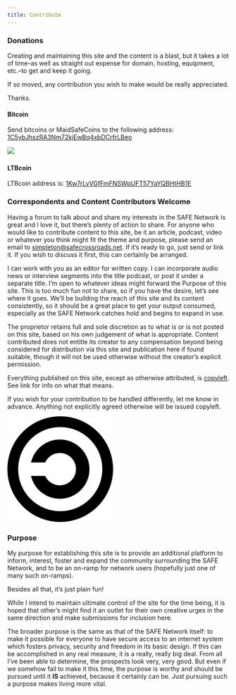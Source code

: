 ```yaml
---
title: Contribute
---
```


### Donations

Creating and maintaining this site and the content is a blast, but it takes a lot of time–as well as straight out expense for domain, hosting, equipment, etc.–to get and keep it going.

If so moved, any contribution you wish to make would be really appreciated.

Thanks.

#### Bitcoin

Send bitcoins or MaidSafeCoins to the following address: [1C5ybJhszRA3Nm72kjEwBq4xbDCrfrLBeo](https://blockchain.info/address/1C5ybJhszRA3Nm72kjEwBq4xbDCrfrLBeo)

<script>function shapeshift_click(a,e){e.preventDefault();var link=a.href;window.open(link,'1418115287605','width=700,height=500,toolbar=0,menubar=0,location=0,status=1,scrollbars=1,resizable=0,left=0,top=0');return false;}</script> <a onclick="shapeshift_click(this, event);" href="https://shapeshift.io/shifty.html?destination=1C5ybJhszRA3Nm72kjEwBq4xbDCrfrLBeo&amp;output=BTC"><img src="https://shapeshift.io/images/shifty/large_light_altcoins.png" class="ss-button"></a>

#### LTBcoin

LTBcoin address is: [1Kw7rLyVGfFmFNSWpUFT57YaYQBHtHB1E](https://blockchain.info/address/1Kw7rLyVGfFmFNSWpUFT57YaYQBHtHB1E)

### Correspondents and Content Contributors Welcome

Having a forum to talk about and share my interests in the SAFE Network is great and I love it, but there’s plenty of action to share.
For anyone who would like to contribute content to this site, be it an article, podcast, video or whatever you think might fit the theme and purpose, please send an email to <simpleton@safecrossroads.net>. If it’s ready to go, just send or link it. If you wish to discuss it first, this can certainly be arranged.

I can work with you as an editor for written copy. I can incorporate audio news or interview segments into the title podcast, or post it under a separate title. I’m open to whatever ideas might forward the Purpose of this site. This is too much fun not to share, so if you have the desire, let’s see where it goes.
We’ll be building the reach of this site and its content consistently, so it should be a great place to get your output consumed, especially as the SAFE Network catches hold and begins to expand in use.

The proprietor retains full and sole discretion as to what is or is not posted on this site, based on his own judgement of what is appropriate. Content contributed does not entitle its creator to any compensation beyond being considered for distribution via this site and publication here if found suitable, though it will not be used otherwise without the creator’s explicit permission.

Everything published on this site, except as otherwise attributed, is [copyleft](https://en.wikipedia.org/wiki/Copyleft). See link for info on what that means.

If you wish for your contribution to be handled differently, let me know in advance. Anything not explicitly agreed otherwise will be issued copyleft.

![](/assets/img/copyleft.png)

### Purpose

My purpose for establishing this site is to provide an additional platform to inform, interest, foster and expand the community surrounding the SAFE Network, and to be an on-ramp for network users (hopefully just one of many such on-ramps).

Besides all that, it’s just plain fun!

While I intend to maintain ultimate control of the site for the time being, it is hoped that other’s might find it an outlet for their own creative urges in the same direction and make submissions for inclusion here.

The broader purpose is the same as that of the SAFE Network itself: to make it possible for everyone to have secure access to an internet system which fosters privacy, security and freedom in its basic design. If this can be accomplished in any real measure, it is a really, really big deal. From all I’ve been able to determine, the prospects look very, very good. But even if we somehow fail to make it this time, the purpose is worthy and should be pursued until it **IS** achieved, because it certainly can be. Just pursuing such a purpose makes living more vital.
